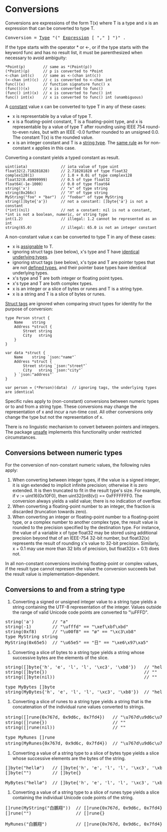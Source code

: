 # Conversions

Conversions are expressions of the form T(x) where T is a type and x is an expression that can be converted to type T.

<pre>
<a id="Conversion">Conversion</a> = <a href="/Types/#Type">Type</a> "(" <a href="/Expressions/operators.html#Expression">Expression</a> [ "," ] ")" .
</pre>

If the type starts with the operator * or <-, or if the type starts with the keyword func and has no result list, it must be parenthesized when necessary to avoid ambiguity:

    *Point(p)        // same as *(Point(p))
    (*Point)(p)      // p is converted to *Point
    <-chan int(c)    // same as <-(chan int(c))
    (<-chan int)(c)  // c is converted to <-chan int
    func()(x)        // function signature func() x
    (func())(x)      // x is converted to func()
    (func() int)(x)  // x is converted to func() int
    func() int(x)    // x is converted to func() int (unambiguous)
    

A [constant](/Constants/) value x can be converted to type T in any of these cases:

- x is representable by a value of type T.
- x is a floating-point constant, T is a floating-point type, and x is representable by a value of type T after rounding using IEEE 754 round-to-even rules, but with an IEEE -0.0 further rounded to an unsigned 0.0. The constant T(x) is the rounded value.
- x is an integer constant and T is a [string type](/Types/string_types.html). The [same rule](#conversions-to-and-from-a-string-type) as for non-constant x applies in this case.

Converting a constant yields a typed constant as result.

    uint(iota)               // iota value of type uint
    float32(2.718281828)     // 2.718281828 of type float32
    complex128(1)            // 1.0 + 0.0i of type complex128
    float32(0.49999999)      // 0.5 of type float32
    float64(-1e-1000)        // 0.0 of type float64
    string('x')              // "x" of type string
    string(0x266c)           // "♬" of type string
    MyString("foo" + "bar")  // "foobar" of type MyString
    string([]byte{'a'})      // not a constant: []byte{'a'} is not a constant
    (*int)(nil)              // not a constant: nil is not a constant, *int is not a boolean, numeric, or string type
    int(1.2)                 // illegal: 1.2 cannot be represented as an int
    string(65.0)             // illegal: 65.0 is not an integer constant
    

A non-constant value x can be converted to type T in any of these cases:

- x is [assignable](/Properties%20of%20types%20and%20values/assignability.html) to T.
- ignoring struct tags (see below), x's type and T have [identical](#Type_identity) [underlying types](#Types).
- ignoring struct tags (see below), x's type and T are pointer types that are not [defined types](/Declarations%20and%20scope/type_declarations.html#type-definitions), and their pointer base types have identical underlying types.
- x's type and T are both integer or floating point types.
- x's type and T are both complex types.
- x is an integer or a slice of bytes or runes and T is a string type.
- x is a string and T is a slice of bytes or runes.

[Struct tags](/Struct_types/) are ignored when comparing struct types for identity for the purpose of conversion:

    type Person struct {
        Name    string
        Address *struct {
            Street string
            City   string
        }
    }
    
    var data *struct {
        Name    string `json:"name"`
        Address *struct {
            Street string `json:"street"`
            City   string `json:"city"`
        } `json:"address"`
    }
    
    var person = (*Person)(data)  // ignoring tags, the underlying types are identical
    

Specific rules apply to (non-constant) conversions between numeric types or to and from a string type. These conversions may change the representation of x and incur a run-time cost. All other conversions only change the type but not the representation of x.

There is no linguistic mechanism to convert between pointers and integers. The package [unsafe](/System%20considerations/package_unsafe.html) implements this functionality under restricted circumstances.

## Conversions between numeric types

For the conversion of non-constant numeric values, the following rules apply:

1. When converting between integer types, if the value is a signed integer, it is sign extended to implicit infinite precision; otherwise it is zero extended. It is then truncated to fit in the result type's size. For example, if v := uint16(0x10F0), then uint32(int8(v)) == 0xFFFFFFF0. The conversion always yields a valid value; there is no indication of overflow.
2. When converting a floating-point number to an integer, the fraction is discarded (truncation towards zero).
3. When converting an integer or floating-point number to a floating-point type, or a complex number to another complex type, the result value is rounded to the precision specified by the destination type. For instance, the value of a variable x of type float32 may be stored using additional precision beyond that of an IEEE-754 32-bit number, but float32(x) represents the result of rounding x's value to 32-bit precision. Similarly, x + 0.1 may use more than 32 bits of precision, but float32(x + 0.1) does not.

In all non-constant conversions involving floating-point or complex values, if the result type cannot represent the value the conversion succeeds but the result value is implementation-dependent.

## Conversions to and from a string type

1. Converting a signed or unsigned integer value to a string type yields a string containing the UTF-8 representation of the integer. Values outside the range of valid Unicode code points are converted to "\uFFFD".

<pre>string('a')       // "a"
string(-1)        // "\ufffd" == "\xef\xbf\xbd"
string(0xf8)      // "\u00f8" == "ø" == "\xc3\xb8"
type MyString string
MyString(0x65e5)  // "\u65e5" == "日" == "\xe6\x97\xa5"
</pre>

1. Converting a slice of bytes to a string type yields a string whose successive bytes are the elements of the slice.

<pre>string([]byte{'h', 'e', 'l', 'l', '\xc3', '\xb8'})   // "hellø"
string([]byte{})                                     // ""
string([]byte(nil))                                  // ""
&nbsp;
type MyBytes []byte
string(MyBytes{'h', 'e', 'l', 'l', '\xc3', '\xb8'})  // "hellø"
</pre>

1. Converting a slice of runes to a string type yields a string that is the concatenation of the individual rune values converted to strings.

<pre>string([]rune{0x767d, 0x9d6c, 0x7fd4})   // "\u767d\u9d6c\u7fd4" == "白鵬翔"
string([]rune{})                         // ""
string([]rune(nil))                      // ""
&nbsp;
type MyRunes []rune
string(MyRunes{0x767d, 0x9d6c, 0x7fd4})  // "\u767d\u9d6c\u7fd4" == "白鵬翔"
</pre>

1. Converting a value of a string type to a slice of bytes type yields a slice whose successive elements are the bytes of the string.

<pre>[]byte("hellø")   // []byte{'h', 'e', 'l', 'l', '\xc3', '\xb8'}
[]byte("")        // []byte{}
&nbsp;
MyBytes("hellø")  // []byte{'h', 'e', 'l', 'l', '\xc3', '\xb8'}
</pre>

1. Converting a value of a string type to a slice of runes type yields a slice containing the individual Unicode code points of the string.

<pre>[]rune(MyString("白鵬翔"))  // []rune{0x767d, 0x9d6c, 0x7fd4}
[]rune("")                 // []rune{}
&nbsp;
MyRunes("白鵬翔")           // []rune{0x767d, 0x9d6c, 0x7fd4}
</pre>